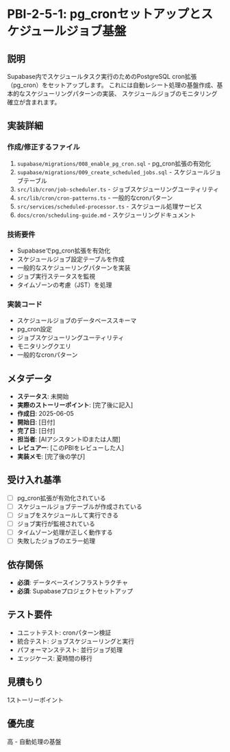 # PBI-2-5-1: pg_cronセットアップとスケジュールジョブ基盤

## 説明

Supabase内でスケジュールタスク実行のためのPostgreSQL cron拡張（pg_cron）をセットアップします。
これには自動レシート処理の基盤作成、基本的なスケジューリングパターンの実装、
スケジュールジョブのモニタリング確立が含まれます。

## 実装詳細

### 作成/修正するファイル

1. `supabase/migrations/008_enable_pg_cron.sql` - pg_cron拡張の有効化
2. `supabase/migrations/009_create_scheduled_jobs.sql` - スケジュールジョブテーブル
3. `src/lib/cron/job-scheduler.ts` - ジョブスケジューリングユーティリティ
4. `src/lib/cron/cron-patterns.ts` - 一般的なcronパターン
5. `src/services/scheduled-processor.ts` - スケジュール処理サービス
6. `docs/cron/scheduling-guide.md` - スケジューリングドキュメント

### 技術要件

- Supabaseでpg_cron拡張を有効化
- スケジュールジョブ設定テーブルを作成
- 一般的なスケジューリングパターンを実装
- ジョブ実行ステータスを監視
- タイムゾーンの考慮（JST）を処理

### 実装コード

- スケジュールジョブのデータベーススキーマ
- pg_cron設定
- ジョブスケジューリングユーティリティ
- モニタリングクエリ
- 一般的なcronパターン

## メタデータ

- **ステータス**: 未開始
- **実際のストーリーポイント**: [完了後に記入]
- **作成日**: 2025-06-05
- **開始日**: [日付]
- **完了日**: [日付]
- **担当者**: [AIアシスタントIDまたは人間]
- **レビュアー**: [このPBIをレビューした人]
- **実装メモ**: [完了後の学び]

## 受け入れ基準

- [ ] pg_cron拡張が有効化されている
- [ ] スケジュールジョブテーブルが作成されている
- [ ] ジョブをスケジュールして実行できる
- [ ] ジョブ実行が監視されている
- [ ] タイムゾーン処理が正しく動作する
- [ ] 失敗したジョブのエラー処理

## 依存関係

- **必須**: データベースインフラストラクチャ
- **必須**: Supabaseプロジェクトセットアップ

## テスト要件

- ユニットテスト: cronパターン検証
- 統合テスト: ジョブスケジューリングと実行
- パフォーマンステスト: 並行ジョブ処理
- エッジケース: 夏時間の移行

## 見積もり

1ストーリーポイント

## 優先度

高 - 自動処理の基盤
